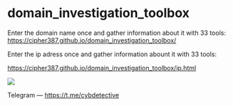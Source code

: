 # domain_investigation_toolbox
Enter the domain name once and gather information about it with 33 tools:
https://cipher387.github.io/domain_investigation_toolbox/

Enter the ip adress once and gather information abount it with 33 tools:

https://cipher387.github.io/domain_investigation_toolbox/ip.html



<a target="_blank" href="https://twitter.com/cyb_detective" title="My Twitter"><img src="https://img.shields.io/badge/-@cyb_detective-1ca0f1?style=flat-square&labelColor=1ca0f1&logo=twitter&logoColor=white&link=https://twitter.com/cyb_detective"></a>


Telegram — https://t.me/cybdetective

